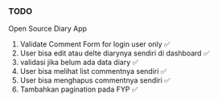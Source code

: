 ### TODO

Open Source Diary App

1. Validate Comment Form for login user only ✅
2. User bisa edit atau delte diarynya sendiri di dashboard ✅
3. validasi jika belum ada data diary ✅
4. User bisa melihat list commentnya sendiri ✅
5. User bisa menghapus commentnya sendiri ✅
6. Tambahkan pagination pada FYP ✅
